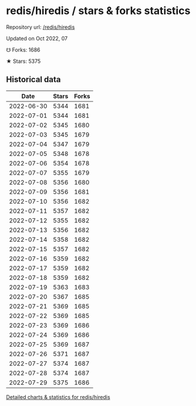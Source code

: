 # redis/hiredis / stars & forks statistics

Repository url: [/redis/hiredis](https://github.com/redis/hiredis)

Updated on Oct 2022, 07

☋ Forks: 1686

★ Stars: 5375

## Historical data
| Date | Stars | Forks |
|------|-------|-------|
| 2022-06-30 | 5344 | 1681 | 
| 2022-07-01 | 5344 | 1681 | 
| 2022-07-02 | 5345 | 1680 | 
| 2022-07-03 | 5345 | 1679 | 
| 2022-07-04 | 5347 | 1679 | 
| 2022-07-05 | 5348 | 1678 | 
| 2022-07-06 | 5354 | 1678 | 
| 2022-07-07 | 5355 | 1679 | 
| 2022-07-08 | 5356 | 1680 | 
| 2022-07-09 | 5356 | 1681 | 
| 2022-07-10 | 5356 | 1682 | 
| 2022-07-11 | 5357 | 1682 | 
| 2022-07-12 | 5355 | 1682 | 
| 2022-07-13 | 5356 | 1682 | 
| 2022-07-14 | 5358 | 1682 | 
| 2022-07-15 | 5357 | 1682 | 
| 2022-07-16 | 5359 | 1682 | 
| 2022-07-17 | 5359 | 1682 | 
| 2022-07-18 | 5359 | 1682 | 
| 2022-07-19 | 5363 | 1683 | 
| 2022-07-20 | 5367 | 1685 | 
| 2022-07-21 | 5369 | 1685 | 
| 2022-07-22 | 5369 | 1685 | 
| 2022-07-23 | 5369 | 1686 | 
| 2022-07-24 | 5369 | 1686 | 
| 2022-07-25 | 5369 | 1687 | 
| 2022-07-26 | 5371 | 1687 | 
| 2022-07-27 | 5374 | 1687 | 
| 2022-07-28 | 5374 | 1687 | 
| 2022-07-29 | 5375 | 1686 | 


[Detailed charts & statistics for redis/hiredis](https://reviewgithub.com/rep/redis/hiredis)
